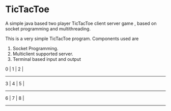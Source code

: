 # TicTacToe
A simple java based two player TicTacToe client server game , based on socket programming and multithreading. 
 
This is a very simple TicTacToe program. Components used are
1. Socket Programming.
2. Multiclient supported server. 
3. Terminal based input and output 


 0 | 1 | 2 |
--- --- --- 
 3 | 4 | 5 |
--- --- ---
 6 | 7 | 8 |
--- --- ---


